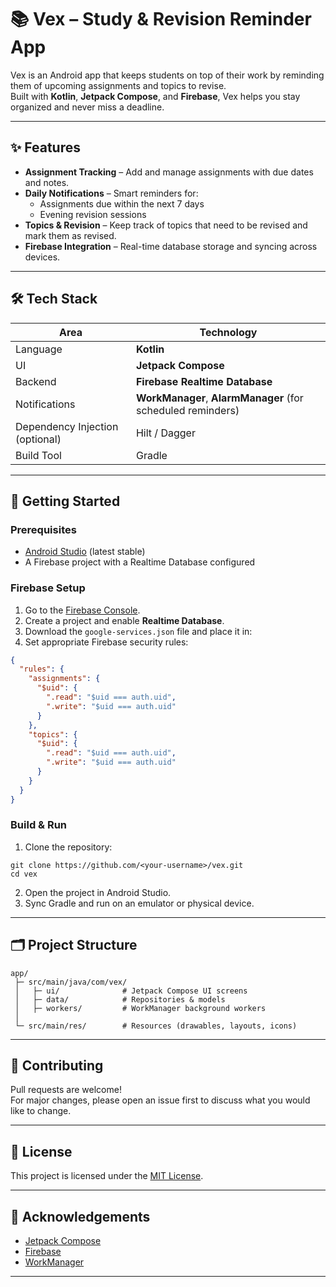 # 📚 Vex – Study & Revision Reminder App

Vex is an Android app that keeps students on top of their work by reminding them of
upcoming assignments and topics to revise.  
Built with **Kotlin**, **Jetpack Compose**, and **Firebase**, Vex helps you stay organized and never miss a deadline.

---

## ✨ Features
- **Assignment Tracking** – Add and manage assignments with due dates and notes.
- **Daily Notifications** – Smart reminders for:
  - Assignments due within the next 7 days
  - Evening revision sessions
- **Topics & Revision** – Keep track of topics that need to be revised and mark them as revised.
- **Firebase Integration** – Real-time database storage and syncing across devices.

---

## 🛠️ Tech Stack
| Area | Technology |
|------|-----------|
| Language | **Kotlin** |
| UI | **Jetpack Compose** |
| Backend | **Firebase Realtime Database** |
| Notifications | **WorkManager**, **AlarmManager** (for scheduled reminders) |
| Dependency Injection (optional) | Hilt / Dagger |
| Build Tool | Gradle |

---

## 🚀 Getting Started

### Prerequisites
- [Android Studio](https://developer.android.com/studio) (latest stable)
- A Firebase project with a Realtime Database configured

### Firebase Setup
1. Go to the [Firebase Console](https://console.firebase.google.com/).
2. Create a project and enable **Realtime Database**.
3. Download the `google-services.json` file and place it in:
4. Set appropriate Firebase security rules:
```json
{
  "rules": {
    "assignments": {
      "$uid": {
        ".read": "$uid === auth.uid",
        ".write": "$uid === auth.uid"
      }
    },
    "topics": {
      "$uid": {
        ".read": "$uid === auth.uid",
        ".write": "$uid === auth.uid"
      }
    }
  }
}
```
### Build & Run
1. Clone the repository:
```
git clone https://github.com/<your-username>/vex.git
cd vex
```
2. Open the project in Android Studio.
3. Sync Gradle and run on an emulator or physical device.

---

## 🗂️ Project Structure
```
app/
 ├─ src/main/java/com/vex/
 │   ├─ ui/              # Jetpack Compose UI screens
 │   ├─ data/            # Repositories & models
 │   ├─ workers/         # WorkManager background workers
 │  
 └─ src/main/res/        # Resources (drawables, layouts, icons)
```

---

## 🤝 Contributing
Pull requests are welcome!   
For major changes, please open an issue first to discuss what you would like to change.

---

## 📜 License
This project is licensed under the [MIT License](LICENSE).

---

## 🌟 Acknowledgements
- [Jetpack Compose](https://developer.android.com/jetpack/compose)
- [Firebase](https://firebase.google.com/)
- [WorkManager](https://developer.android.com/topic/libraries/architecture/workmanager)

---
